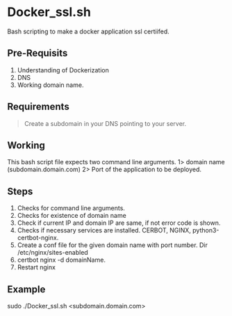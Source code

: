 # Docker_ssl.sh
Bash scripting to make a docker application ssl certiifed.

## Pre-Requisits
1. Understanding of Dockerization
2. DNS
3. Working domain name.

## Requirements
> Create a subdomain in your DNS pointing to your server.

## Working
This bash script file expects two command line arguments. 1> domain name (subdomain.domain.com) 2> Port of the application to be deployed.

## Steps
1. Checks for command line arguments.
2. Checks for existence of domain name
3. Check if current IP and domain IP are same, if not error code is shown.
4. Checks if necessary services are installed. CERBOT, NGINX, python3-certbot-nginx.
5. Create a conf file for the given domain name with port number. Dir /etc/nginx/sites-enabled 
6. certbot nginx -d domainName.
7. Restart nginx

## Example
sudo ./Docker_ssl.sh <subdomain.domain.com> <port>

